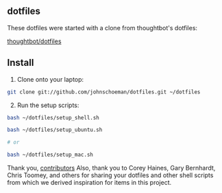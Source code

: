 dotfiles
-----------

These dotfiles were started with a clone from thoughtbot's dotfiles:

[thoughtbot/dotfiles](https://github.com/thoughtbot/dotfiles)


Install
-------

1. Clone onto your laptop:

```bash
git clone git://github.com/johnschoeman/dotfiles.git ~/dotfiles
```

2. Run the setup scripts:

```bash
bash ~/dotfiles/setup_shell.sh

bash ~/dotfiles/setup_ubuntu.sh

# or

bash ~/dotfiles/setup_mac.sh
```

Thank you, [contributors](https://github.com/thoughtbot/dotfiles/contributors)
Also, thank you to Corey Haines, Gary Bernhardt, Chris Toomey, and others for
sharing your dotfiles and other shell scripts from which we derived inspiration
for items in this project.

